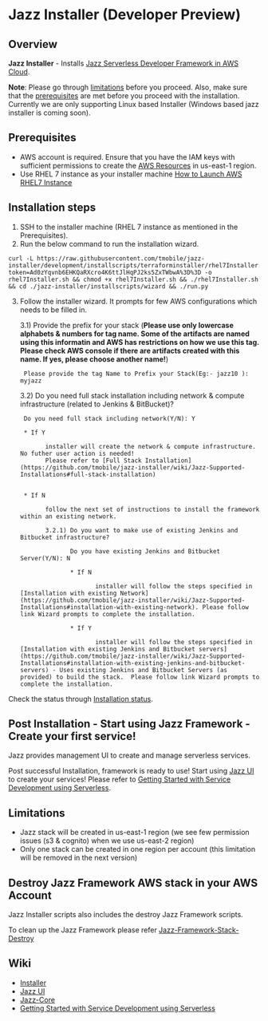 # Jazz Installer (Developer Preview)
## Overview

**Jazz Installer** - Installs [Jazz Serverless Developer Framework in AWS Cloud](https://github.com/tmobile/jazz-core/wiki).

**Note**: Please go through [limitations](#limitations) before you proceed.
       Also, make sure that the [prerequisites](#prerequisites) are met before you proceed with the installation.
       Currently we are only supporting Linux based Installer (Windows based jazz installer is coming soon). 

## Prerequisites
* AWS account is required. Ensure that you have the IAM keys with sufficient permissions to create the 
  [AWS Resources](https://github.com/tmobile/jazz-installer/wiki/Jazz-Supported-Installations#aws-resources) in us-east-1 region. 
* Use RHEL 7 instance as your installer machine [How to Launch AWS RHEL7 Instance](https://github.com/tmobile/jazz-installer/wiki/Launch-AWS-RHEL7-Instance-for-Installer)


## Installation steps
1) SSH to the installer machine (RHEL 7 instance as mentioned in the Prerequisites).
2) Run the below command to run the installation wizard.

```
curl -L https://raw.githubusercontent.com/tmobile/jazz-installer/development/installscripts/terraforminstaller/rhel7Installer.sh?token=Ad0zYqvnb6EHKQaRXcro4K6ttJlHqPJ2ks5ZxTWbwA%3D%3D -o rhel7Installer.sh && chmod +x rhel7Installer.sh && ./rhel7Installer.sh && cd ./jazz-installer/installscripts/wizard && ./run.py 
 ```

3) Follow the installer wizard. It prompts for few AWS configurations which needs to be filled in.

   3.1) Provide the prefix for your stack (**Please use only lowercase alphabets & numbers for tag name. Some of the artifacts are named using this informatin and AWS has restrictions on how we use this tag. Please check AWS console if there are artifacts created with this name. If yes, please choose another name!**)

        Please provide the tag Name to Prefix your Stack(Eg:- jazz10 ): myjazz

   3.2) Do you need full stack installation including network & compute infrastructure (related to Jenkins & BitBucket)?

        Do you need full stack including network(Y/N): Y

        * If Y
      
              installer will create the network & compute infrastructure. No futher user action is needed! 
              Please refer to [Full Stack Installation](https://github.com/tmobile/jazz-installer/wiki/Jazz-Supported-Installations#full-stack-installation)
      
              
        * If N
      
              follow the next set of instructions to install the framework within an existing network.

              3.2.1) Do you want to make use of existing Jenkins and Bitbucket infrastructure?

                     Do you have existing Jenkins and Bitbucket Server(Y/N): N

                     * If N
        
                            installer will follow the steps specified in [Installation with existing Network](https://github.com/tmobile/jazz-installer/wiki/Jazz-Supported-Installations#installation-with-existing-network). Please follow link Wizard prompts to complete the installation.

                     * If Y
        
                            installer will follow the steps specified in [Installation with existing Jenkins and Bitbucket servers](https://github.com/tmobile/jazz-installer/wiki/Jazz-Supported-Installations#installation-with-existing-jenkins-and-bitbucket-servers) - Uses existing Jenkins and Bitbucket Servers (as provided) to build the stack.  Please follow link Wizard prompts to complete the installation.

Check the status through [Installation status](https://github.com/tmobile/jazz-installer/wiki/Jazz-Supported-Installations#installation---status).

## Post Installation - Start using Jazz Framework - Create your first service!
Jazz provides management UI to create and manage serverless services.

Post successful Installation, framework is ready to use! Start using [Jazz UI](https://github.com/tmobile/jazz-core/wiki/Jazz-UI---Overview) to create your services! Please refer to [Getting Started with Service Development using Serverless](https://github.com/tmobile/jazz-core/wiki/Getting-Started-with-Service-Development-using-Serverless).


## Limitations
* Jazz stack will be created in us-east-1 region (we see few permission issues (s3 & cognito) when we use us-east-2 region)
* Only one stack can be created in one region per account (this limitation will be removed in the next version)

## Destroy Jazz Framework AWS stack in your AWS Account
Jazz Installer scripts also includes the destroy Jazz Framework scripts.

To clean up the Jazz Framework please refer [Jazz-Framework-Stack-Destroy](tmobile/jazz-installer/wiki/Jazz-Framework-Stack-Destroy)

## Wiki
* [Installer](https://github.com/tmobile/jazz-installer/wiki)
* [Jazz UI](https://github.com/tmobile/jazz-core/wiki/Jazz-UI---Overview)
* [Jazz-Core](https://github.com/tmobile/jazz-core/wiki)
* [Getting Started with Service Development using Serverless](https://github.com/tmobile/jazz-core/wiki/Getting-Started-with-Service-Development-using-Serverless)
